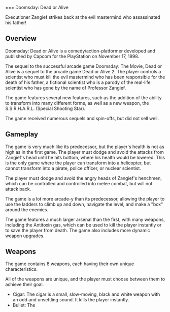 
===
Doomsday: Dead or Alive

Executioner Zangief strikes back at the evil mastermind who assassinated his father!

## Overview

Doomsday: Dead or Alive is a comedy/action-platformer developed and published by Capcom for the PlayStation on November 17, 1998.

The sequel to the successful arcade game Doomsday: The Movie, Dead or Alive is a sequel to the arcade game Dead or Alive 2. The player controls a scientist who must kill the evil mastermind who has been responsible for the death of his father, a fictional scientist who is a parody of the real-life scientist who has gone by the name of Professor Zangief.

The game features several new features, such as the addition of the ability to transform into many different forms, as well as a new weapon, the S.S.R.H.A.R.L. (Special Shooting Star).

The game received numerous sequels and spin-offs, but did not sell well.

## Gameplay

The game is very much like its predecessor, but the player's health is not as high as in the first game. The player must dodge and avoid the attacks from Zangief's head until he hits bottom, where his health would be lowered. This is the only game where the player can transform into a helicopter, but cannot transform into a pirate, police officer, or nuclear scientist.

The player must dodge and avoid the angry heads of Zangief's henchmen, which can be controlled and controlled into melee combat, but will not attack back.

The game is a lot more arcade-y than its predecessor, allowing the player to use the ladders to climb up and down, navigate the level, and make a "box" around the enemies.

The game features a much larger arsenal than the first, with many weapons, including the Antitoxin gas, which can be used to kill the player instantly or to save the player from death. The game also includes more dynamic weapon upgrades.

## Weapons

The game contains 8 weapons, each having their own unique characteristics.

All of the weapons are unique, and the player must choose between them to achieve their goal.

*   Cigar: The cigar is a small, slow-moving, black and white weapon with an odd and unsettling sound. It kills the player instantly.
*   Bullet: The
